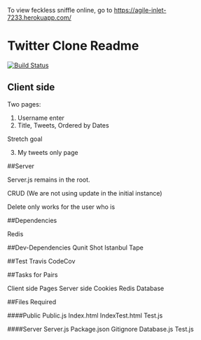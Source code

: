 To view feckless sniffle online, go to https://agile-inlet-7233.herokuapp.com/

# Twitter Clone Readme

[![Build Status](https://travis-ci.org/fcscripters/feckless-sniffle.svg?branch=master)](https://travis-ci.org/fcscripters/feckless-sniffle)


## Client side

Two pages:
1) Username enter
2) Title, Tweets, Ordered by Dates

Stretch goal

3) My tweets only page


##Server

Server.js remains in the root.

CRUD (We are not using update in the initial instance)

Delete only works for the user who is

##Dependencies

Redis

##Dev-Dependencies
Qunit
Shot
Istanbul
Tape

##Test
Travis
CodeCov

##Tasks for Pairs

Client side Pages
Server side
Cookies
Redis Database

##Files Required

####Public
Public.js
Index.html
IndexTest.html
Test.js

####Server
Server.js
Package.json
Gitignore
Database.js
Test.js
